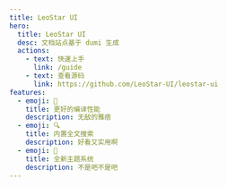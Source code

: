 ```yaml
---
title: LeoStar UI
hero:
  title: LeoStar UI
  desc: 文档站点基于 dumi 生成
  actions:
    - text: 快速上手
      link: /guide
    - text: 查看源码
      link: https://github.com/LeoStar-UI/leostar-ui
features:
  - emoji: 🚀
    title: 更好的编译性能
    description: 无敌的雅痞
  - emoji: 🔍
    title: 内置全文搜索
    description: 好看又实用啊
  - emoji: 🎨
    title: 全新主题系统
    description: 不是吧不是吧
---
```


